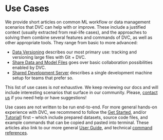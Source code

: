 # Use Cases

We provide short articles on common ML workflow or data management scenarios
that DVC can help with or improve. These include a justified context (usually
extracted from real-life cases), and the approaches to solving them combine
several features and commands of DVC, as well as other appropriate tools. They
range from basic to more advanced:

- [Data Versioning](/doc/use-cases/data-and-model-files-versioning) describes
  our most primary use: tracking and versioning large files with Git + DVC.
- [Share Data and Model Files](/doc/use-cases/share-data-and-model-files) goes
  over basic collaboration possibilities enabled by DVC.
- [Shared Development Server](/doc/use-cases/shared-development-server.md)
  describes a single development machine setup for teams that prefer so.

This list of use cases is _not_ exhaustive. We keep reviewing our docs and will
include interesting scenarios that surface in our community. Please,
[contact us](/support) if you need help or have suggestions!

Use cases are not written to be run end-to-end. For more general hands-on
experience with DVC, we recommend to follow the [Get Started](/doc/get-started),
and/or [Tutorial](/doc/tutorial)] first – which include prepared datasets,
source code files, and example commands that can be copied and pasted into
terminal. These articles also link to our more general
[User Guide](/doc/user-guide), and technical
[command references](/doc/commands-reference).
